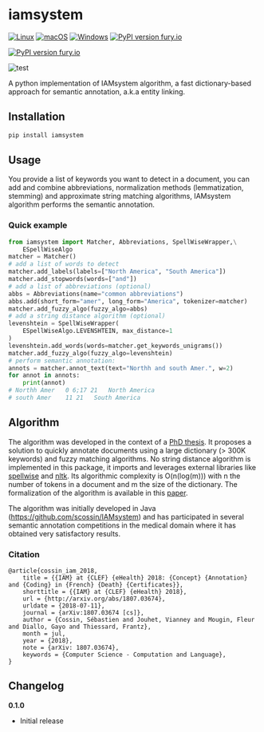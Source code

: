 # iamsystem
[![Linux](https://svgshare.com/i/Zhy.svg)](https://svgshare.com/i/Zhy.svg) [![macOS](https://svgshare.com/i/ZjP.svg)](https://svgshare.com/i/ZjP.svg)
[![Windows](https://svgshare.com/i/ZhY.svg)](https://svgshare.com/i/ZhY.svg) [![PyPI version fury.io](https://badge.fury.io/py/ansicolortags.svg)](https://pypi.python.org/pypi/ansicolortags/)

[![PyPI version fury.io](https://badge.fury.io/py/ansicolortags.svg)](https://pypi.python.org/pypi/iamsystem/)

![test](https://github.com/scossin/iamsystem_python/actions/workflows/test.yml/badge.svg)

A python implementation of IAMsystem algorithm, a fast dictionary-based approach for semantic annotation, a.k.a entity linking.


## Installation

```bash
pip install iamsystem
```

## Usage
You provide a list of keywords you want to detect in a document,
you can add and combine abbreviations, normalization methods (lemmatization, stemming) and approximate string matching algorithms,
IAMsystem algorithm performs the semantic annotation.

### Quick example

```python
from iamsystem import Matcher, Abbreviations, SpellWiseWrapper,\
    ESpellWiseAlgo
matcher = Matcher()
# add a list of words to detect
matcher.add_labels(labels=["North America", "South America"])
matcher.add_stopwords(words=["and"])
# add a list of abbreviations (optional)
abbs = Abbreviations(name="common abbreviations")
abbs.add(short_form="amer", long_form="America", tokenizer=matcher)
matcher.add_fuzzy_algo(fuzzy_algo=abbs)
# add a string distance algorithm (optional)
levenshtein = SpellWiseWrapper(
    ESpellWiseAlgo.LEVENSHTEIN, max_distance=1
)
levenshtein.add_words(words=matcher.get_keywords_unigrams())
matcher.add_fuzzy_algo(fuzzy_algo=levenshtein)
# perform semantic annotation:
annots = matcher.annot_text(text="Northh and south Amer.", w=2)
for annot in annots:
    print(annot)
# Northh Amer	0 6;17 21	North America
# south Amer	11 21	South America
```


## Algorithm
The algorithm was developed in the context of a [PhD thesis](https://theses.hal.science/tel-03857962/).
It proposes a solution to quickly annotate documents using a large dictionary (> 300K keywords) and fuzzy matching algorithms.
No string distance algorithm is implemented in this package, it imports and leverages external libraries like [spellwise](https://github.com/chinnichaitanya/spellwise)
and [nltk](https://github.com/nltk/nltk).
Its algorithmic complexity is O(n(log(m))) with n the number of tokens in a document and m the size of the dictionary.
The formalization of the algorithm is available in this [paper](https://ceur-ws.org/Vol-3202/livingner-paper11.pdf).

The algorithm was initially developed in Java (https://github.com/scossin/IAMsystem) and
has participated in several semantic annotation competitions in the medical domain where it has obtained very satisfactory results.

### Citation
```
@article{cossin_iam_2018,
	title = {{IAM} at {CLEF} {eHealth} 2018: {Concept} {Annotation} and {Coding} in {French} {Death} {Certificates}},
	shorttitle = {{IAM} at {CLEF} {eHealth} 2018},
	url = {http://arxiv.org/abs/1807.03674},
	urldate = {2018-07-11},
	journal = {arXiv:1807.03674 [cs]},
	author = {Cossin, Sébastien and Jouhet, Vianney and Mougin, Fleur and Diallo, Gayo and Thiessard, Frantz},
	month = jul,
	year = {2018},
	note = {arXiv: 1807.03674},
	keywords = {Computer Science - Computation and Language},
}
```

## Changelog

**0.1.0**
* Initial release
